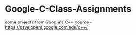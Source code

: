 # Google-C-Class-Assignments
some projects from Google's C++ course - https://developers.google.com/edu/c++/

